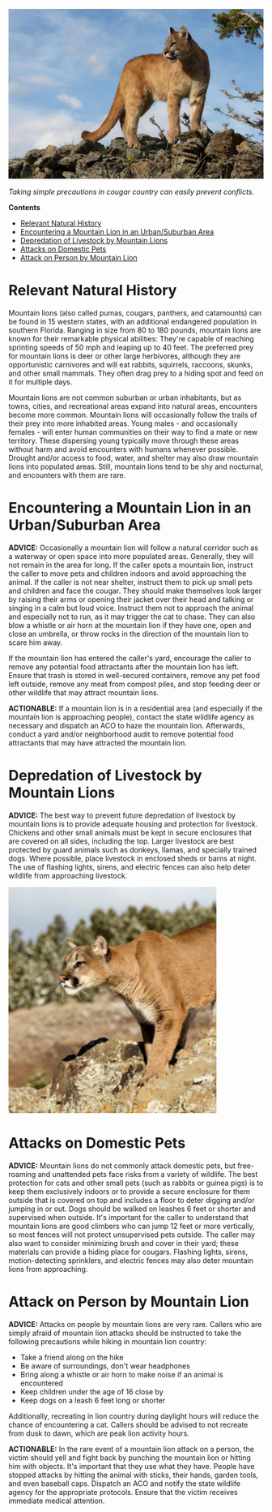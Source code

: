 ![mountain lion image](assets/images/wildlife-conflict-guide-mountain-lions-1.png)

*Taking simple precautions in cougar country can easily prevent conflicts.*

**Contents**

- [Relevant Natural History](#relevant-natural-history)
- [Encountering a Mountain Lion in an Urban/Suburban Area](#encountering-a-mountain-lion-in-an-urbansuburban-area)
- [Depredation of Livestock by Mountain Lions](#depredation-of-livestock-by-mountain-lions)
- [Attacks on Domestic Pets](#attacks-on-domestic-pets)
- [Attack on Person by Mountain Lion](#attack-on-person-by-mountain-lion)

# Relevant Natural History

Mountain lions (also called pumas, cougars, panthers, and catamounts) can be found in 15 western states, with an additional endangered population in southern Florida. Ranging in size from 80 to 180 pounds, mountain lions are known for their remarkable physical abilities: They're capable of reaching sprinting speeds of 50 mph and leaping up to 40 feet. The preferred prey for mountain lions is deer or other large herbivores, although they are opportunistic carnivores and will eat rabbits, squirrels, raccoons, skunks, and other small mammals. They often drag prey to a hiding spot and feed on it for multiple days.

Mountain lions are not common suburban or urban inhabitants, but as towns, cities, and recreational areas expand into natural areas, encounters become more common. Mountain lions will occasionally follow the trails of their prey into more inhabited areas. Young males - and occasionally females - will enter human communities on their way to find a mate or new territory. These dispersing young typically move through these areas without harm and avoid encounters with humans whenever possible. Drought and/or access to food, water, and shelter may also draw mountain lions into populated areas. Still, mountain lions tend to be shy and nocturnal, and encounters with them are rare.

# Encountering a Mountain Lion in an Urban/Suburban Area

**ADVICE:** Occasionally a mountain lion will follow a natural corridor such as a waterway or open space into more populated areas. Generally, they will not remain in the area for long. If the caller spots a mountain lion, instruct the caller to move pets and children indoors and avoid approaching the animal. If the caller is not near shelter, instruct them to pick up small pets and children and face the cougar. They should make themselves look larger by raising their arms or opening their jacket over their head and talking or singing in a calm but loud voice. Instruct them not to approach the animal and especially not to run, as it may trigger the cat to chase. They can also blow a whistle or air horn at the mountain lion if they have one, open and close an umbrella, or throw rocks in the direction of the mountain lion to scare him away. 

If the mountain lion has entered the caller's yard, encourage the caller to remove any potential food attractants after the mountain lion has left. Ensure that trash is stored in well-secured containers, remove any pet food left outside, remove any meat from compost piles, and stop feeding deer or other wildlife that may attract mountain lions.

**ACTIONABLE:** If a mountain lion is in a residential area (and especially if the mountain lion is approaching people), contact the state wildlife agency as necessary and dispatch an ACO to haze the mountain lion. Afterwards, conduct a yard and/or neighborhood audit to remove potential food attractants that may have attracted the mountain lion. 

# Depredation of Livestock by Mountain Lions

**ADVICE:** The best way to prevent future depredation of livestock by mountain lions is to provide adequate housing and protection for livestock. Chickens and other small animals must be kept in secure enclosures that are covered on all sides, including the top. Larger livestock are best protected by guard animals such as donkeys, llamas, and specially trained dogs. Where possible, place livestock in enclosed sheds or barns at night. The use of flashing lights, sirens, and electric fences can also help deter wildlife from approaching livestock.

![mountain lion image](assets/images/wildlife-conflict-guide-mountain-lions-2.png)

# Attacks on Domestic Pets

**ADVICE:** Mountain lions do not commonly attack domestic pets, but free-roaming and unattended pets face risks from a variety of wildlife. The best protection for cats and other small pets (such as rabbits or guinea pigs) is to keep them exclusively indoors or to provide a secure enclosure for them outside that is covered on top and includes a floor to deter digging and/or jumping in or out. Dogs should be walked on leashes 6 feet or shorter and supervised when outside. It's important for the caller to understand that mountain lions are good climbers who can jump 12 feet or more vertically, so most fences will not protect unsupervised pets outside. The caller may also want to consider minimizing brush and cover in their yard; these materials can provide a hiding place for cougars. Flashing lights, sirens, motion-detecting sprinklers, and electric fences may also deter mountain lions from approaching.

# Attack on Person by Mountain Lion

**ADVICE:** Attacks on people by mountain lions are very rare. Callers who are simply afraid of mountain lion attacks should be instructed to take the following precautions while hiking in mountain lion country:

- Take a friend along on the hike
- Be aware of surroundings, don't wear headphones
- Bring along a whistle or air horn to make noise if an animal is encountered
- Keep children under the age of 16 close by
- Keep dogs on a leash 6 feet long or shorter

Additionally, recreating in lion country during daylight hours will reduce the chance of encountering a cat. Callers should be advised to not recreate from dusk to dawn, which are peak lion activity hours.

**ACTIONABLE:** In the rare event of a mountain lion attack on a person, the victim should yell and fight back by punching the mountain lion or hitting him with objects. It's important that they use what they have. People have stopped attacks by hitting the animal with sticks, their hands, garden tools, and even baseball caps. Dispatch an ACO and notify the state wildlife agency for the appropriate protocols. Ensure that the victim receives immediate medical attention.